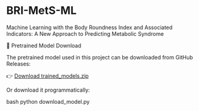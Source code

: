 # BRI-MetS-ML
Machine Learning with the Body Roundness Index and Associated Indicators: A New Approach to Predicting Metabolic Syndrome

🔽 Pretrained Model Download

The pretrained model used in this project can be downloaded from GitHub Releases:

👉 [Download trained_models.zip](https://github.com/Zkichn/BRI-MetS-ML/releases/download/v1.0/trained_models.zip)

Or download it programmatically:

bash
python download_model.py
